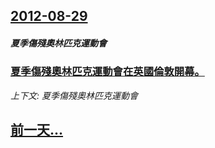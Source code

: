 ## [2012-08-29](/news/2012/08/29/index.md)

##### 夏季傷殘奧林匹克運動會
### [ 夏季傷殘奧林匹克運動會在英國倫敦開幕。](/news/2012/08/29/夏季傷殘奧林匹克運動會在英國倫敦開幕.md)
_上下文: 夏季傷殘奧林匹克運動會_

## [前一天...](/news/2012/08/27/index.md)

